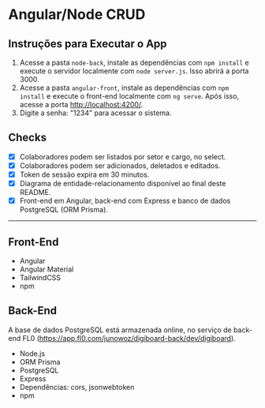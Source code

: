 # Angular/Node CRUD

## Instruções para Executar o App

1. Acesse a pasta `node-back`, instale as dependências com `npm install` e execute o servidor localmente com `node server.js`. Isso abrirá a porta 3000.
2. Acesse a pasta `angular-front`, instale as dependências com `npm install` e execute o front-end localmente com `ng serve`. Após isso, acesse a porta <http://localhost:4200/>.
3. Digite a senha: "1234" para acessar o sistema.

## Checks

- [x] Colaboradores podem ser listados por setor e cargo, no select.
- [x] Colaboradores podem ser adicionados, deletados e editados.
- [x] Token de sessão expira em 30 minutos.
- [x] Diagrama de entidade-relacionamento disponível ao final deste README.
- [x] Front-end em Angular, back-end com Express e banco de dados PostgreSQL (ORM Prisma).

---

## Front-End

- Angular
- Angular Material
- TailwindCSS
- npm

## Back-End

A base de dados PostgreSQL está armazenada online, no serviço de back-end FL0 (https://app.fl0.com/junowoz/digiboard-back/dev/digiboard).

- Node.js
- ORM Prisma
- PostgreSQL
- Express
- Dependências: cors, jsonwebtoken
- npm
